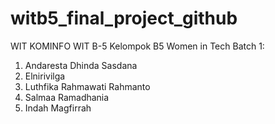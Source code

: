 # witb5_final_project_github
WIT KOMINFO WIT B-5
Kelompok B5 Women in Tech Batch 1:
1. Andaresta Dhinda Sasdana
2. Elnirivilga
3. Luthfika Rahmawati Rahmanto
4. Salmaa Ramadhania
5. Indah Magfirrah
